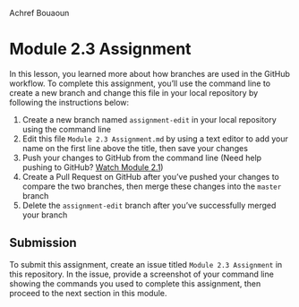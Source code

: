 Achref Bouaoun

# Module 2.3 Assignment

In this lesson, you learned more about how branches are used in the GitHub workflow. To complete this assignment, you’ll use the command line to create a new branch and change this file in your local repository by following the instructions below:

1. Create a new branch named `assignment-edit` in your local repository using the command line
2. Edit this file `Module 2.3 Assignment.md` by using a text editor to add your name on the first line above the title, then save your changes
3. Push your changes to GitHub from the command line (Need help pushing to GitHub? [Watch Module 2.1](https://youtu.be/R2bLo-KiYlU))
4. Create a Pull Request on GitHub after you’ve pushed your changes to compare the two branches, then merge these changes into the `master` branch
5. Delete the `assignment-edit` branch after you’ve successfully merged your branch

## Submission

To submit this assignment, create an issue titled `Module 2.3 Assignment` in this repository. In the issue, provide a screenshot of your command line showing the commands you used to complete this assignment, then proceed to the next section in this module.
